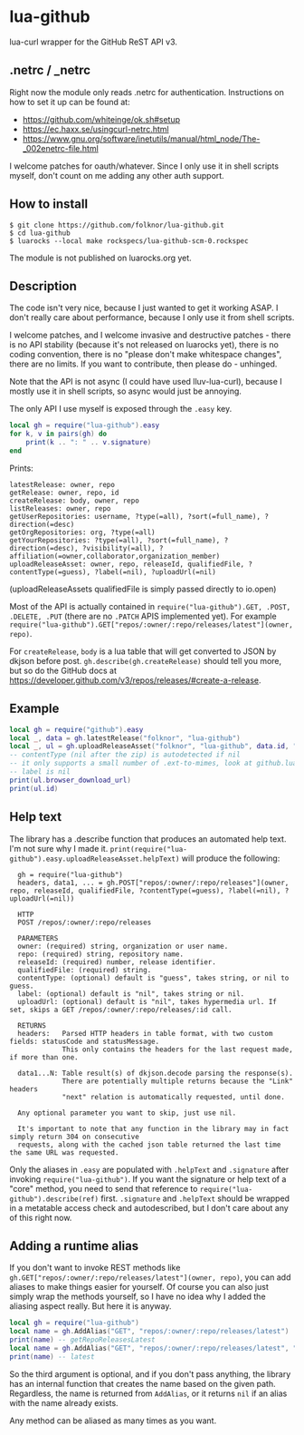 # lua-github
lua-curl wrapper for the GitHub ReST API v3.

## .netrc / _netrc

Right now the module only reads .netrc for authentication. Instructions on how to set it up can be found at:
* https://github.com/whiteinge/ok.sh#setup
* https://ec.haxx.se/usingcurl-netrc.html
* https://www.gnu.org/software/inetutils/manual/html_node/The-_002enetrc-file.html

I welcome patches for oauth/whatever. Since I only use it in shell scripts myself, don't count on me adding any other auth support.

## How to install

```
$ git clone https://github.com/folknor/lua-github.git
$ cd lua-github
$ luarocks --local make rockspecs/lua-github-scm-0.rockspec
```

The module is not published on luarocks.org yet.

## Description

The code isn't very nice, because I just wanted to get it working ASAP. I don't really care about performance, because I only use it from shell scripts.

I welcome patches, and I welcome invasive and destructive patches - there is no API stability (because it's not released on luarocks yet), there is no coding convention, there is no "please don't make whitespace changes", there are no limits. If you want to contribute, then please do - unhinged.

Note that the API is not async (I could have used lluv-lua-curl), because I mostly use it in shell scripts, so async would just be annoying.

The only API I use myself is exposed through the `.easy` key.

```lua
local gh = require("lua-github").easy
for k, v in pairs(gh) do
	print(k .. ": " .. v.signature)
end
```

Prints:
```
latestRelease: owner, repo
getRelease: owner, repo, id
createRelease: body, owner, repo
listReleases: owner, repo
getUserRepositories: username, ?type(=all), ?sort(=full_name), ?direction(=desc)
getOrgRepositories: org, ?type(=all)
getYourRepositories: ?type(=all), ?sort(=full_name), ?direction(=desc), ?visibility(=all), ?affiliation(=owner,collaborator,organization_member)
uploadReleaseAsset: owner, repo, releaseId, qualifiedFile, ?contentType(=guess), ?label(=nil), ?uploadUrl(=nil)
```
(uploadReleaseAssets qualifiedFile is simply passed directly to io.open)

Most of the API is actually contained in `require("lua-github").GET, .POST, .DELETE, .PUT` (there are no `.PATCH` APIS implemented yet). For example `require("lua-github").GET["repos/:owner/:repo/releases/latest"](owner, repo)`.

For `createRelease`, `body` is a lua table that will get converted to JSON by dkjson before post. `gh.describe(gh.createRelease)` should tell you more, but so do the GitHub docs at https://developer.github.com/v3/repos/releases/#create-a-release.

## Example

```lua
local gh = require("github").easy
local _, data = gh.latestRelease("folknor", "lua-github")
local _, ul = gh.uploadReleaseAsset("folknor", "lua-github", data.id, "lua-github.zip", nil, nil, data.upload_url)
-- contentType (nil after the zip) is autodetected if nil
-- it only supports a small number of .ext-to-mimes, look at github.lua
-- label is nil
print(ul.browser_download_url)
print(ul.id)
```

## Help text

The library has a .describe function that produces an automated help text. I'm not sure why I made it. `print(require("lua-github").easy.uploadReleaseAsset.helpText)` will produce the following:

```
  gh = require("lua-github")
  headers, data1, ... = gh.POST["repos/:owner/:repo/releases"](owner, repo, releaseId, qualifiedFile, ?contentType(=guess), ?label(=nil), ?uploadUrl(=nil))

  HTTP
  POST /repos/:owner/:repo/releases

  PARAMETERS
  owner: (required) string, organization or user name.
  repo: (required) string, repository name.
  releaseId: (required) number, release identifier.
  qualifiedFile: (required) string.
  contentType: (optional) default is "guess", takes string, or nil to guess.
  label: (optional) default is "nil", takes string or nil.
  uploadUrl: (optional) default is "nil", takes hypermedia url. If set, skips a GET /repos/:owner/:repo/releases/:id call.

  RETURNS
  headers:   Parsed HTTP headers in table format, with two custom fields: statusCode and statusMessage.
             This only contains the headers for the last request made, if more than one.

  data1...N: Table result(s) of dkjson.decode parsing the response(s).
             There are potentially multiple returns because the "Link" headers
             "next" relation is automatically requested, until done.

  Any optional parameter you want to skip, just use nil.

  It's important to note that any function in the library may in fact simply return 304 on consecutive
  requests, along with the cached json table returned the last time the same URL was requested.
```

Only the aliases in `.easy` are populated with `.helpText` and `.signature` after invoking `require("lua-github")`. If you want the signature or help text of a "core" method, you need to send that reference to `require("lua-github").describe(ref)` first. `.signature` and `.helpText` should be wrapped in a metatable access check and autodescribed, but I don't care about any of this right now.

## Adding a runtime alias

If you don't want to invoke REST methods like `gh.GET["repos/:owner/:repo/releases/latest"](owner, repo)`, you can add aliases to make things easier for yourself. Of course you can also just simply wrap the methods yourself, so I have no idea why I added the aliasing aspect really. But here it is anyway.

```lua
local gh = require("lua-github")
local name = gh.AddAlias("GET", "repos/:owner/:repo/releases/latest")
print(name) -- getRepoReleasesLatest
local name = gh.AddAlias("GET", "repos/:owner/:repo/releases/latest", "latest")
print(name) -- latest
```
So the third argument is optional, and if you don't pass anything, the library has an internal function that creates the name based on the given path. Regardless, the name is returned from `AddAlias`, or it returns `nil` if an alias with the name already exists.

Any method can be aliased as many times as you want.
